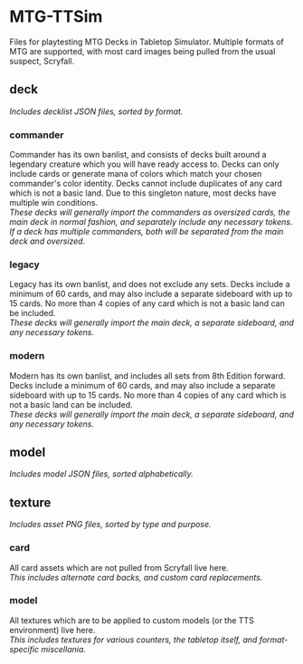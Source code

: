 # MTG-TTSim
Files for playtesting MTG Decks in Tabletop Simulator. Multiple formats of MTG are supported, with most card images being pulled from the usual suspect, Scryfall.
## deck
_Includes decklist JSON files, sorted by format._
### commander
Commander has its own banlist, and consists of decks built around a legendary creature which you will have ready access to. Decks can only include cards or generate mana of colors which match your chosen commander's color identity. Decks cannot include duplicates of any card which is not a basic land. Due to this singleton nature, most decks have multiple win conditions.<br>
_These decks will generally import the commanders as oversized cards, the main deck in normal fashion, and separately include any necessary tokens. If a deck has multiple commanders, both will be separated from the main deck and oversized._
### legacy
Legacy has its own banlist, and does not exclude any sets. Decks include a minimum of 60 cards, and may also include a separate sideboard with up to 15 cards. No more than 4 copies of any card which is not a basic land can be included.<br>
_These decks will generally import the main deck, a separate sideboard, and any necessary tokens._
### modern
Modern has its own banlist, and includes all sets from 8th Edition forward. Decks include a minimum of 60 cards, and may also include a separate sideboard with up to 15 cards. No more than 4 copies of any card which is not a basic land can be included.<br>
_These decks will generally import the main deck, a separate sideboard, and any necessary tokens._
## model
_Includes model JSON files, sorted alphabetically._
## texture
_Includes asset PNG files, sorted by type and purpose._
### card
All card assets which are not pulled from Scryfall live here.<br>
_This includes alternate card backs, and custom card replacements._
### model
All textures which are to be applied to custom models (or the TTS environment) live here.<br>
_This includes textures for various counters, the tabletop itself, and format-specific miscellania._
